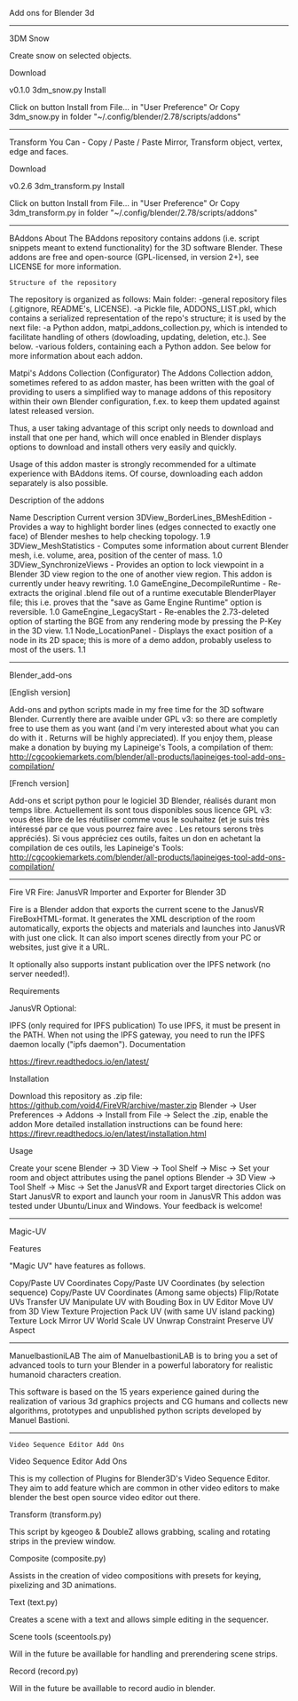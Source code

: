 Add ons for Blender 3d





_______________________________________________________________________________________________

3DM Snow

Create snow on selected objects.

Download

v0.1.0	3dm_snow.py
Install

Click on button Install from File... in "User Preference"
Or Copy 3dm_snow.py in folder "~/.config/blender/2.78/scripts/addons"

_______________________________________________________________________________________________
  Transform
You Can - Copy / Paste / Paste Mirror, Transform object, vertex, edge and faces.

Download

v0.2.6	3dm_transform.py
Install

Click on button Install from File... in "User Preference"
Or Copy 3dm_transform.py in folder "~/.config/blender/2.78/scripts/addons"

_______________________________________________________________________________________________
BAddons
  About
The BAddons repository contains addons (i.e. script snippets meant to extend functionality) for the 3D software Blender.
These addons are free and open-source (GPL-licensed, in version 2+), see LICENSE for more information.

    Structure of the repository
  The repository is organized as follows:
  Main folder:
-general repository files (.gitignore, README's, LICENSE).
-a Pickle file, ADDONS_LIST.pkl, which contains a serialized representation of the repo's structure; it is used by the next file:
-a Python addon, matpi_addons_collection.py, which is intended to facilitate handling of others (dowloading, updating, deletion, etc.). See below.
-various folders, containing each a Python addon. See below for more information about each addon.

  Matpi's Addons Collection (Configurator)
The Addons Collection addon, sometimes refered to as addon master, has been written with the goal of providing to users a simplified way to manage addons of this repository within their own Blender configuration, f.ex. to keep them updated against latest released version.

Thus, a user taking advantage of this script only needs to download and install that one per hand, which will once enabled in Blender displays options to download and install others very easily and quickly.

Usage of this addon master is strongly recommended for a ultimate experience with BAddons items. Of course, downloading each addon separately is also possible.

Description of the addons

Name	Description	Current version
3DView_BorderLines_BMeshEdition -	Provides a way to highlight border lines (edges connected to exactly one face) of Blender meshes to help checking topology.	1.9
3DView_MeshStatistics -	Computes some information about current Blender mesh, i.e. volume, area, position of the center of mass.	1.0
3DView_SynchronizeViews -	Provides an option to lock viewpoint in a Blender 3D view region to the one of another view region. This addon is currently under heavy rewriting.	1.0
GameEngine_DecompileRuntime -	Re-extracts the original .blend file out of a runtime executable BlenderPlayer file; this i.e. proves that the "save as Game Engine Runtime" option is reversible.	1.0
GameEngine_LegacyStart - 	Re-enables the 2.73-deleted option of starting the BGE from any rendering mode by pressing the P-Key in the 3D view.	1.1
Node_LocationPanel -	Displays the exact position of a node in its 2D space; this is more of a demo addon, probably useless to most of the users.	1.1

_______________________________________________________________________________________________
Blender_add-ons

[English version]

Add-ons and python scripts made in my free time for the 3D software Blender.
Currently there are avaible under GPL v3: so there are completly free to use them as you want (and i'm very interested about what you can do with it . Returns will be highly appreciated).
If you enjoy them, please make a donation by buying my Lapineige's Tools, a compilation of them: http://cgcookiemarkets.com/blender/all-products/lapineiges-tool-add-ons-compilation/



[French version]

Add-ons et script python pour le logiciel 3D Blender, réalisés durant mon temps libre.
Actuellement ils sont tous disponibles sous licence GPL v3: vous êtes libre de les réutiliser comme vous le souhaitez (et je suis très intéressé par ce que vous pourrez faire avec . Les retours serons très appréciés).
Si vous appréciez ces outils, faites un don en achetant la compilation de ces outils, les Lapineige's Tools: http://cgcookiemarkets.com/blender/all-products/lapineiges-tool-add-ons-compilation/
_______________________________________________________________________________________________
Fire VR
Fire: JanusVR Importer and Exporter for Blender 3D

Fire is a Blender addon that exports the current scene to the JanusVR FireBoxHTML-format. It generates the XML description of the room automatically, exports the objects and materials and launches into JanusVR with just one click. It can also import scenes directly from your PC or websites, just give it a URL.

It optionally also supports instant publication over the IPFS network (no server needed!).

Requirements

JanusVR
Optional:

IPFS (only required for IPFS publication)
To use IPFS, it must be present in the PATH. When not using the IPFS gateway, you need to run the IPFS daemon locally ("ipfs daemon").
Documentation

https://firevr.readthedocs.io/en/latest/

Installation

Download this repository as .zip file: https://github.com/void4/FireVR/archive/master.zip
Blender -> User Preferences -> Addons -> Install from File -> Select the .zip, enable the addon
More detailed installation instructions can be found here: https://firevr.readthedocs.io/en/latest/installation.html

Usage

Create your scene
Blender -> 3D View -> Tool Shelf -> Misc -> Set your room and object attributes using the panel options
Blender -> 3D View -> Tool Shelf -> Misc -> Set the JanusVR and Export target directories
Click on Start JanusVR to export and launch your room in JanusVR
This addon was tested under Ubuntu/Linux and Windows. Your feedback is welcome!
_______________________________________________________________________________________________
Magic-UV

Features

"Magic UV" have features as follows.

Copy/Paste UV Coordinates
Copy/Paste UV Coordinates (by selection sequence)
Copy/Paste UV Coordinates (Among same objects)
Flip/Rotate UVs
Transfer UV
Manipulate UV with Bouding Box in UV Editor
Move UV from 3D View
Texture Projection
Pack UV (with same UV island packing)
Texture Lock
Mirror UV
World Scale UV
Unwrap Constraint
Preserve UV Aspect

_______________________________________________________________________________________________

ManuelbastioniLAB
The aim of ManuelbastioniLAB is to bring you a set of advanced tools to turn your Blender in a powerful laboratory for realistic humanoid characters creation.

This software is based on the 15 years experience gained during the realization of various 3d graphics projects and CG humans and collects new algorithms, prototypes and unpublished python scripts developed by Manuel Bastioni.

_______________________________________________________________________________________________
    Video Sequence Editor Add Ons
Video Sequence Editor Add Ons

This is my collection of Plugins for Blender3D's Video Sequence Editor. They aim to add feature which are common in other video editors to make blender the best open source video editor out there.

Transform (transform.py)

This script by kgeogeo & DoubleZ allows grabbing, scaling and rotating strips in the preview window.

Composite (composite.py)

Assists in the creation of video compositions with presets for keying, pixelizing and 3D animations.

Text (text.py)

Creates a scene with a text and allows simple editing in the sequencer.

Scene tools (sceentools.py)

Will in the future be availlable for handling and prerendering scene strips.

Record (record.py)

Will in the future be availlable to record audio in blender.
